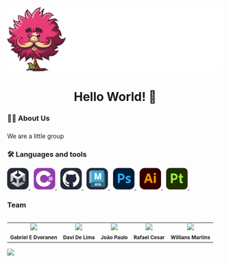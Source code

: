 <div align="center">
  <img height="150" src="https://github.com/Trufullantes/.github/blob/Images-and-Icons/Logo - DarkMode.png"  />
</div>

###

<h1 align="center">Hello World! 👋</h1>

###

<h3 align="left">👩‍💻  About Us</h3>

###

<p align="left">We are a little group</p>

###

<!-- Languages and tools -->
<h3 align="left">🛠 Languages and tools</h3>
<!-- Icons -->
<div align="left">
  <!-- Engiges Icons -->
  <a href="https://unity.com/"><picture>
    <source media="(prefers-color-scheme: light)" srcset="https://github.com/DvoraGames/dvoragames/blob/icons/Unity-Light.svg" />
    <img src="https://github.com/DvoraGames/dvoragames/blob/icons/Unity-Dark.svg" alt="Unity Engine" width=50px>
  </picture></a>&nbsp;
  <!-- Languages Icons -->
  <a href="https://learn.microsoft.comr/dotnet/csharp/"><picture>
    <source media="(prefers-color-scheme: light)" srcset="https://github.com/DvoraGames/dvoragames/blob/icons/CS.svg" />
    <img src="https://github.com/DvoraGames/dvoragames/blob/icons/CS.svg" alt="C# (C Sharp)" width=50px>
  </picture></a>&nbsp;
  <!-- Tools Icons -->
  <a href="https://github.com/"><picture>
    <source media="(prefers-color-scheme: light)" srcset="https://github.com/DvoraGames/dvoragames/blob/icons/Github-Light.svg" />
    <img src="https://github.com/DvoraGames/dvoragames/blob/icons/Github-Dark.svg" alt="Github" width=50px>
  </picture></a>&nbsp;
  <a href="https://www.autodesk.com/products/maya/overview?term=1-YEAR&tab=subscription"><picture>
    <source media="(prefers-color-scheme: light)" srcset="https://github.com/DvoraGames/dvoragames/blob/icons/Maya-Light.svg" />
    <img src="https://github.com/DvoraGames/dvoragames/blob/icons/Maya-Dark.svg" alt="Maya" width=50px>
  </picture></a>&nbsp;
  <a href="https://www.adobe.com/products/photoshop.html"><picture>
    <source media="(prefers-color-scheme: light)" srcset="https://github.com/DvoraGames/dvoragames/blob/icons/Photoshop.svg" />
    <img src="https://github.com/DvoraGames/dvoragames/blob/icons/Photoshop.svg" alt="Photoshop" width=50px>
  </picture></a>&nbsp;
  <a href="https://www.adobe.com/products/illustrator.html"><picture>
    <source media="(prefers-color-scheme: light)" srcset="https://github.com/DvoraGames/dvoragames/blob/icons/Illustrator.svg" />
    <img src="https://github.com/DvoraGames/dvoragames/blob/icons/Illustrator.svg" alt="Illustrator" width=50px>
  </picture></a>&nbsp;
    <a href="https://www.adobe.com/products/substance3d-painter.html"><picture>
    <source media="(prefers-color-scheme: light)" srcset="https://github.com/DvoraGames/dvoragames/blob/icons/SubstancePainter.svg" />
    <img src="https://github.com/DvoraGames/dvoragames/blob/icons/SubstancePainter.svg" alt="Substance Painter" width=50px>
  </picture></a>&nbsp;

<br clear="both">

<!-- Team Section -->
<h3 align="left">Team</h3>
<!-- Taable with Images and Links -->
<table align="left">
  <tr align="center">
    <a href="https://github.com/DvoraGames"><td>
      <img src="https://avatars.githubusercontent.com/DvoraGames" width="100px;"/><br/>
      <sub><b>Gabriel E Dvoranen</sub>
    </td></a>
    <a href="https://github.com/Davi-codigos"><td>
      <img src="https://avatars.githubusercontent.com/Davi-codigos" width="100px;"/><br/>
      <sub><b>Davi De Lima</sub>
    </td></a>
    <a href="https://github.com/JhonnyMage"><td>
      <img src="https://avatars.githubusercontent.com/JhonnyMage" width="100px;"/><br/>
      <sub><b>João Paulo</sub>
    </td></a>
    <a href="https://github.com/VoliDaCoca"><td>
      <img src="https://avatars.githubusercontent.com/VoliDaCoca" width="100px;"/><br/>
      <sub><b>Rafael Cesar</sub>
    </td></a>
    <a href="https://github.com/?"><td>
      <img src="https://avatars.githubusercontent.com/?" width="100px;"/><br/>
      <sub><b>Willians Martins</sub>
    </td></a>
  </tr>
</table>

###

<br clear="both">

<div align="left">
  <img src="https://visitor-badge.laobi.icu/badge?page_id=Trufullantes.Trufullantes&left_text=Visitors&left_color=dimgrey&right_color=deeppink"  />
</div>

